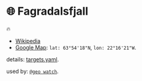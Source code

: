 # 🌐 Fagradalsfjall

🔥

- [Wikipedia](https://en.wikipedia.org/wiki/Fagradalsfjall)
- [Google Map](https://maps.app.goo.gl/zkdc2DNLahc598k48): `lat: 63°54'18"N`, `lon: 22°16'21"W`.

details: [targets.yaml](../targets.yaml).

used by: [`@geo watch`](../).